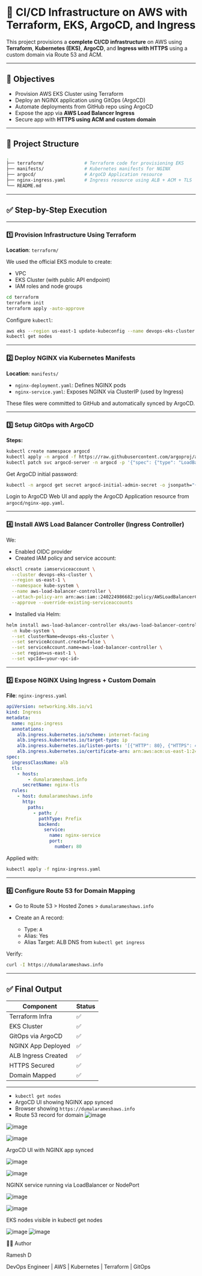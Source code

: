 # 🚀 CI/CD Infrastructure on AWS with Terraform, EKS, ArgoCD, and Ingress

This project provisions a **complete CI/CD infrastructure** on AWS using **Terraform**, **Kubernetes (EKS)**, **ArgoCD**, and **Ingress with HTTPS** using a custom domain via Route 53 and ACM.

---

## 🌟 Objectives

* Provision AWS EKS Cluster using Terraform
* Deploy an NGINX application using GitOps (ArgoCD)
* Automate deployments from GitHub repo using ArgoCD
* Expose the app via **AWS Load Balancer Ingress**
* Secure app with **HTTPS using ACM and custom domain**

---

## 🧱 Project Structure

```bash
.
├── terraform/               # Terraform code for provisioning EKS
├── manifests/               # Kubernetes manifests for NGINX
├── argocd/                  # ArgoCD Application resource
├── nginx-ingress.yaml       # Ingress resource using ALB + ACM + TLS
└── README.md
```

---

## ✅ Step-by-Step Execution

---

### 1️⃣ Provision Infrastructure Using Terraform

**Location**: `terraform/`

We used the official EKS module to create:

* VPC
* EKS Cluster (with public API endpoint)
* IAM roles and node groups

```bash
cd terraform
terraform init
terraform apply -auto-approve
```

Configure `kubectl`:

```bash
aws eks --region us-east-1 update-kubeconfig --name devops-eks-cluster
kubectl get nodes
```

---

### 2️⃣ Deploy NGINX via Kubernetes Manifests

**Location**: `manifests/`

* `nginx-deployment.yaml`: Defines NGINX pods
* `nginx-service.yaml`: Exposes NGINX via ClusterIP (used by Ingress)

These files were committed to GitHub and automatically synced by ArgoCD.

---

### 3️⃣ Setup GitOps with ArgoCD

**Steps:**

```bash
kubectl create namespace argocd
kubectl apply -n argocd -f https://raw.githubusercontent.com/argoproj/argo-cd/stable/manifests/install.yaml
kubectl patch svc argocd-server -n argocd -p '{"spec": {"type": "LoadBalancer"}}'
```

Get ArgoCD initial password:

```bash
kubectl -n argocd get secret argocd-initial-admin-secret -o jsonpath="{.data.password}" | base64 -d
```

Login to ArgoCD Web UI and apply the ArgoCD Application resource from `argocd/nginx-app.yaml`.

---

### 4️⃣ Install AWS Load Balancer Controller (Ingress Controller)

We:

* Enabled OIDC provider
* Created IAM policy and service account:

```bash
eksctl create iamserviceaccount \
  --cluster devops-eks-cluster \
  --region us-east-1 \
  --namespace kube-system \
  --name aws-load-balancer-controller \
  --attach-policy-arn arn:aws:iam::240224986682:policy/AWSLoadBalancerControllerIAMPolicy \
  --approve --override-existing-serviceaccounts
```

* Installed via Helm:

```bash
helm install aws-load-balancer-controller eks/aws-load-balancer-controller \
  -n kube-system \
  --set clusterName=devops-eks-cluster \
  --set serviceAccount.create=false \
  --set serviceAccount.name=aws-load-balancer-controller \
  --set region=us-east-1 \
  --set vpcId=<your-vpc-id>
```

---

### 5️⃣ Expose NGINX Using Ingress + Custom Domain

**File**: `nginx-ingress.yaml`

```yaml
apiVersion: networking.k8s.io/v1
kind: Ingress
metadata:
  name: nginx-ingress
  annotations:
    alb.ingress.kubernetes.io/scheme: internet-facing
    alb.ingress.kubernetes.io/target-type: ip
    alb.ingress.kubernetes.io/listen-ports: '[{"HTTP": 80}, {"HTTPS": 443}]'
    alb.ingress.kubernetes.io/certificate-arn: arn:aws:acm:us-east-1:240224986682:certificate/<your-acm-cert-id>
spec:
  ingressClassName: alb
  tls:
    - hosts:
        - dumalarameshaws.info
      secretName: nginx-tls
  rules:
    - host: dumalarameshaws.info
      http:
        paths:
          - path: /
            pathType: Prefix
            backend:
              service:
                name: nginx-service
                port:
                  number: 80
```

Applied with:

```bash
kubectl apply -f nginx-ingress.yaml
```

---

### 6️⃣ Configure Route 53 for Domain Mapping

* Go to Route 53 > Hosted Zones > `dumalarameshaws.info`
* Create an A record:

  * Type: `A`
  * Alias: Yes
  * Alias Target: ALB DNS from `kubectl get ingress`

Verify:

```bash
curl -I https://dumalarameshaws.info
```

---

## ✅ Final Output

| Component           | Status |
| ------------------- | ------ |
| Terraform Infra     | ✅      |
| EKS Cluster         | ✅      |
| GitOps via ArgoCD   | ✅      |
| NGINX App Deployed  | ✅      |
| ALB Ingress Created | ✅      |
| HTTPS Secured       | ✅      |
| Domain Mapped       | ✅      |

---

* `kubectl get nodes`
* ArgoCD UI showing NGINX app synced
* Browser showing `https://dumalarameshaws.info`
* Route 53 record for domain
![image](https://github.com/user-attachments/assets/0d37cb8a-1970-463a-b773-86918ee9ed3a)

![image](https://github.com/user-attachments/assets/9206211d-aa48-4559-ae7c-4a191d2b468a)

![image](https://github.com/user-attachments/assets/19ea2f61-5f35-4bd3-8d3c-17ee9d1d6766)


 ArgoCD UI with NGINX app synced

 ![image](https://github.com/user-attachments/assets/f70b184e-6d84-49f7-b903-7a3f53ca7768)

 ![image](https://github.com/user-attachments/assets/9666699b-dd4e-4fa5-84a9-26006cb1dff1)



 NGINX service running via LoadBalancer or NodePort

 ![image](https://github.com/user-attachments/assets/8e7ba680-94d4-408d-9592-7ee6e5fd8fac)

 ![image](https://github.com/user-attachments/assets/aae4068c-193e-44c3-ba9c-865bdf048bb4)



 EKS nodes visible in kubectl get nodes

 ![image](https://github.com/user-attachments/assets/a2899061-1f59-475f-b2cb-ba73935f8216)
 ![image](https://github.com/user-attachments/assets/5ede5d31-d585-412b-a170-166151076970)


👨‍💼 Author

Ramesh D

DevOps Engineer | AWS | Kubernetes | Terraform | GitOps
